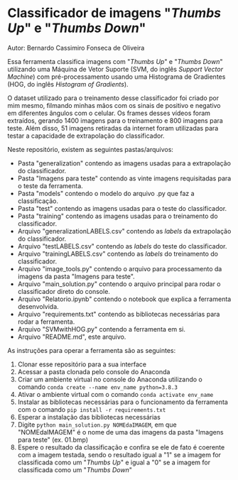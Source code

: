 # Classificador de imagens "*Thumbs Up*" e "*Thumbs Down*"
Autor: Bernardo Cassimiro Fonseca de Oliveira

Essa ferramenta classifica imagens com "*Thumbs Up*" e "*Thumbs Down*" utilizando uma Máquina de Vetor Suporte (SVM, do inglês *Support Vector Machine*) com pré-processamento usando uma Histograma de Gradientes (HOG, do inglês *Histogram of Gradients*).

O dataset utilizado para o treinamento desse classificador foi criado por mim mesmo, filmando minhas mãos com os sinais de positivo e negativo em diferentes ângulos com o celular. Os frames desses vídeos foram extraídos, gerando 1400 imagens para o treinamento e 800 imagens para teste. Além disso, 51 imagens retiradas da internet foram utilizadas para testar a capacidade de extrapolação do classificador.

Neste repositório, existem as seguintes pastas/arquivos:
- Pasta "generalization" contendo as imagens usadas para a extrapolação do classificador.
- Pasta "Imagens para teste" contendo as vinte imagens requisitadas para o teste da ferramenta.
- Pasta "models" contendo o modelo do arquivo .py que faz a classificação.
- Pasta "test" contendo as imagens usadas para o teste do classificador.
- Pasta "training" contendo as imagens usadas para o treinamento do classificador.
- Arquivo "generalizationLABELS.csv" contendo as *labels* da extrapolação do classificador.
- Arquivo "testLABELS.csv" contendo as *labels* do teste do classificador.
- Arquivo "trainingLABELS.csv" contendo as *labels* do treinamento do classificador.
- Arquivo "image_tools.py" contendo o arquivo para processamento da imagens da pasta "Imagens para teste".
- Arquivo "main_solution.py" contendo o arquivo principal para rodar o classificador direto do console.
- Arquivo "Relatorio.ipynb" contendo o notebook que explica a ferramenta desenvolvida.
- Arquivo "requirements.txt" contendo as bibliotecas necessárias para rodar a ferramenta.
- Arquivo "SVMwithHOG.py" contendo a ferramenta em si.
- Arquivo "README.md", este arquivo.

As instruções para operar a ferramenta são as seguintes:
1) Clonar esse repositório para a sua interface
2) Acessar a pasta clonada pelo console do Anaconda
3) Criar um ambiente virtual no console do Anaconda utilizando o comando ```conda create --name env_name python=3.8.3```
4) Ativar o ambiente virtual com o comando ```conda activate env_name```
5) Instalar as bibliotecas necessárias para o funcionamento da ferramenta com o comando ```pip install -r requirements.txt```
6) Esperar a instalação das bibliotecas necessárias
7) Digite ```python main_solution.py NOMEdaIMAGEM```, em que "NOMEdaIMAGEM" é o nome de uma das imagens da pasta "Imagens para teste" (ex. 01.bmp)
8) Espere o resultado da classificação e confira se ele de fato é coerente com a imagem testada, sendo o resultado igual a "1" se a imagem for classificada como um "*Thumbs Up*" e igual a "0" se a imagem for classificada como um "*Thumbs Down*"
